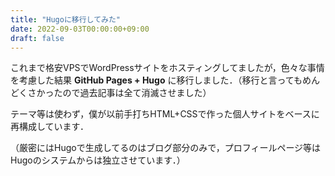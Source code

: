 ```yaml
---
title: "Hugoに移行してみた"
date: 2022-09-03T00:00:00+09:00
draft: false
---
```


これまで格安VPSでWordPressサイトをホスティングしてましたが，色々な事情を考慮した結果 **GitHub Pages + Hugo** に移行しました．（移行と言ってもめんどくさかったので過去記事は全て消滅させました）

テーマ等は使わず，僕が以前手打ちHTML+CSSで作った個人サイトをベースに再構成しています．

（厳密にはHugoで生成してるのはブログ部分のみで，プロフィールページ等はHugoのシステムからは独立させています．）